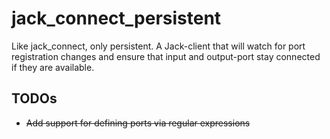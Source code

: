 # jack_connect_persistent
Like jack_connect, only persistent.
A Jack-client that will watch for port registration changes and ensure that input and output-port stay connected if they are available.

## TODOs
- <del>Add support for defining ports via regular expressions</del>
